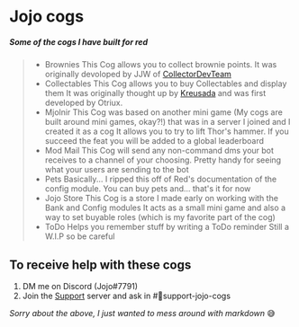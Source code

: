 # Jojo cogs

##### Some of the cogs I have built for red
> * Brownies
>     This Cog allows you to collect brownie points.
>     It was originally devoloped by JJW of [CollectorDevTeam](http://github.com/CollectorDevTeam/)
> * Collectables
>     This Cog allows you to buy Collectables and display them
>     It was originally thought up by [Kreusada](https://github.com/Kreusada) and was first developed by Otriux.
> * Mjolnir
>     This Cog was based on another mini game (My cogs are built around mini games, okay?!) that was in a server I joined and I created it as a cog
>     It allows you to try to lift Thor's hammer. If you succeed the feat you will be added to a global leaderboard
> * Mod Mail
>     This Cog will send any non-command dms your bot receives to a channel of your choosing.
>     Pretty handy for seeing what your users are sending to the bot
> * Pets
>     Basically... I ripped this off of Red's documentation of the config module.
>     You can buy pets and... that's it for now
> * Jojo Store
>     This Cog is a store I made early on working with the Bank and Config modules
>     It acts as a small mini game and also a way to set buyable roles (which is my favorite part of the cog)
> * ToDo
>     Helps you remember stuff by writing a ToDo reminder
>     Still a W.I.P so be careful

## To receive help with these cogs
1. DM me on Discord (Jojo#7791)
2. Join the [Support](https://discord.gg/JmCFyq7) server and ask in #🔹support-jojo-cogs


*Sorry about the above, I just wanted to mess around with markdown* 😅